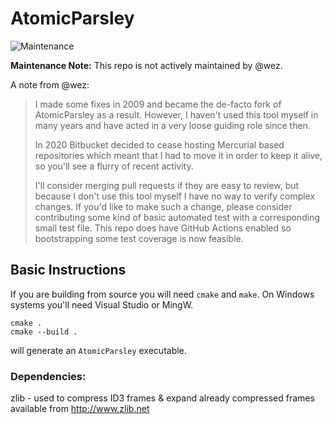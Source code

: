 # AtomicParsley

![Maintenance](https://img.shields.io/maintenance/no/2012)

**Maintenance Note:** This repo is not actively maintained by @wez.

A note from @wez:

> I made some fixes in 2009 and became the de-facto fork of AtomicParsley as a
> result.  However, I haven't used this tool myself in many years and have
> acted in a very loose guiding role since then.
>
> In 2020 Bitbucket decided to cease hosting Mercurial based repositories
> which meant that I had to move it in order to keep it alive, so you'll
> see a flurry of recent activity.
>
> I'll consider merging pull requests if they are easy to review, but because
> I don't use this tool myself I have no way to verify complex changes.
> If you'd like to make such a change, please consider contributing some
> kind of basic automated test with a corresponding small test file.
> This repo does have GitHub Actions enabled so bootstrapping some test
> coverage is now feasible.

## Basic Instructions

If you are building from source you will need `cmake` and `make`.
On Windows systems you'll need Visual Studio or MingW.

```
cmake .
cmake --build .
```

will generate an `AtomicParsley` executable.

### Dependencies:

zlib  - used to compress ID3 frames & expand already compressed frames
        available from http://www.zlib.net

